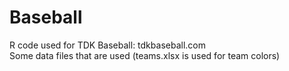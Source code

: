 # Baseball
R code used for TDK Baseball: tdkbaseball.com
<br>
Some data files that are used (teams.xlsx is used for team colors)
